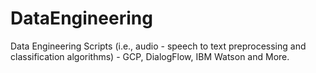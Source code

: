 # DataEngineering
Data Engineering Scripts (i.e., audio - speech to text preprocessing and classification algorithms) - GCP, DialogFlow, IBM Watson and More.
